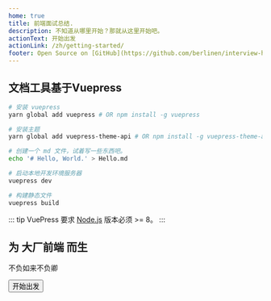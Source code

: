 ```yaml
---
home: true
title: 前端面试总结.
description: 不知道从哪里开始？那就从这里开始吧。
actionText: 开始出发
actionLink: /zh/getting-started/
footer: Open Source on [GitHub](https://github.com/berlinen/interview-highlights), Made by [@Berlin](https://github.com/berlinen/)
---
```


## 文档工具基于Vuepress

```bash
# 安装 vuepress
yarn global add vuepress # OR npm install -g vuepress

# 安装主题
yarn global add vuepress-theme-api # OR npm install -g vuepress-theme-api

# 创建一个 md 文件，试着写一些东西吧。
echo '# Hello, World.' > Hello.md

# 启动本地开发环境服务器
vuepress dev

# 构建静态文件
vuepress build
```

::: tip
VuePress 要求 [Node.js](http://nodejs.org/) 版本必须 >= 8。
:::

<Section>

## 为 大厂前端 而生

不负如来不负卿

<Button type="light" to="/zh/getting-started/">开始出发</Button>

</Section>
